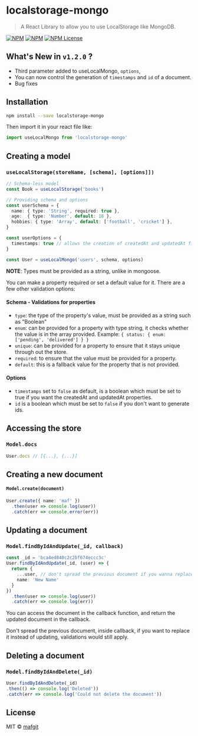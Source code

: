 
# localstorage-mongo

> A React Library to allow you to use LocalStorage like MongoDB.

[![NPM](https://img.shields.io/npm/v/localstorage-mongo.svg)](https://www.npmjs.com/package/localstorage-mongo)
[![NPM](https://img.shields.io/npm/dt/localstorage-mongo)]()
[![NPM License](https://img.shields.io/npm/l/all-contributors.svg?style=flat)](https://github.com/tterb/hyde/blob/master/LICENSE)

## What's New in `v1.2.0` ?
- Third parameter added to useLocalMongo, `options`,
- You can now control the generation of `timestamps` and `id` of a document.
- Bug fixes
  
## Installation

```bash
npm install --save localstorage-mongo
```

Then import it in your react file like:
```ts
import useLocalMongo from 'localstorage-mongo'
```

## Creating a model
### `useLocalStorage(storeName, [schema], [options]])`
```ts
// Schema-less model
const Book = useLocalStorage('books')

// Providing schema and options
const userSchema = {
  name: { type: 'String', required: true },
  age:  { type: 'Number', default: 18 },
  hobbies: { type: 'Array', default: ['football', 'cricket'] },
}

const userOptions = {
  timestamps: true // allows the creation of createdAt and updatedAt fields.
}

const User = useLocalMongo('users', schema, options)
```

**NOTE**: Types must be provided as a string, unlike in mongoose. 

You can make a property required or set a default value for it. There are a few other validation options:

#### Schema - Validations for properties
- `type`: the type of the property's value, must be provided as a string such as "Boolean"
- `enum`: can be provided for a property with type string, it checks whether the value is in the array provided. Example: `{ status: { enum: ['pending', 'delivered'] } }`
- `unique`: can be provided for a property to ensure that it stays unique through out the store.
- `required`: to ensure that the value must be provided for a property.
- `default`: this is a fallback value for the property that is not provided.
<!-- TODO: Add More Validations -->

#### Options
- `timestamps` set to `false` as default, is a boolean which must be set to true if you want the createdAt and updatedAt properties.
- `id` is a boolean which must be set to `false` if you don't want to generate ids.

## Accessing the store
### `Model.docs`
```ts
User.docs // [{...}, {...}]
```

## Creating a new document
#### `Model.create(document)`
```ts
User.create({ name: 'maf' })
  .then(user => console.log(user))
  .catch(err => console.error(err))
```

## Updating a document
### `Model.findByIdAndUpdate(_id, callback)`
```ts
const _id = 'bca4ed840c2c2bf674eccc3c'
User.findByIdAndUpdate(_id, (user) => {
  return {
    ...user, // don't spread the previous document if you wanna replace instead
    name: 'New Name'
  }
})
  .then(user => console.log(user))
  .catch(err => console.log(err))
```
You can access the document in the callback function, and return the updated document in the callback.

Don't spread the previous document, inside callback, if you want to replace it instead of updating, validations would still apply.


## Deleting a document
### `Model.findByIdAndDelete(_id)`
```ts
User.findByIdAndDelete(_id)
.then(() => console.log('Deleted'))
.catch(err => console.log('Could not delete the document'))
```

## License

MIT © [mafgit](https://github.com/mafgit)
